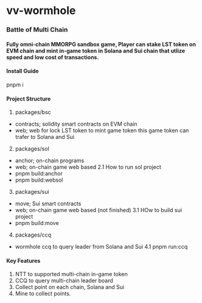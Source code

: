 # vv-wormhole

### Battle of Multi Chain

#### Fully omni-chain MMORPG sandbox game, Player can stake LST token on EVM chain and mint in-game token in Solana and Sui chain that utlize speed and low cost of transactions.

#### Install Guide
pnpm i

#### Project Structure
1. packages/bsc
- contracts; solidity smart contracts on EVM chain
- web; web for lock LST token to mint game token this game token can trafer to Solana and Sui

2. packages/sol
- anchor; on-chain programs
- web; on-chain game web based
2.1 How to run sol project
- pnpm build:anchor
- pnpm build:websol

3. packages/sui
- move; Sui smart contracts
- web; on-chain game web based (not finished)
3.1 HOw to build sui project
- pnpm build:move

4. packages/ccq
- wormhole ccq to query leader from Solana and Sui
4.1 pnpm run:ccq

#### Key Features
1. NTT to supported multi-chain in-game token
2. CCQ to query multi-chain leader board
3. Collect point on each chain, Solana and Sui
4. Mine to collect points.